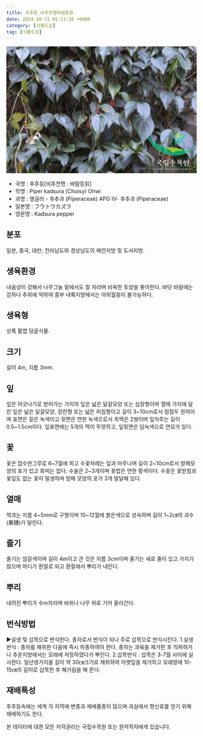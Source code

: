 ```yaml
---
title: 후추등_비추천명바람등칡
date: 2024-10-31 05:11:20 +0800
category: [식물도감]
tag: [식물도감]
---
```




![후추등[비추천명 : 바람등칡]](/assets/img/fileUpload/plants/basic/Piperaceae/Piper/6442/1_th2.JPG)
- 국명 : 후추등[비추천명 : 바람등칡]
- 학명 : Piper kadsura (Choisy) Ohwi
- 과명 : 앵글러 - 후추과 (Piperaceae) APG Ⅳ- 후추과 (Piperaceae)
- 일본명 : フウトウカズラ
- 영문명 : Kadsura pepper


## 분포
일본, 중국, 대만; 전라남도와 경상남도의 해안지방 및 도서지방.
## 생육환경
내음성이 강해서 나무그늘 밑에서도 잘 자라며 비옥한 토양을 좋아한다. 바닷 바람에는 강하나 추위에 약하여 중부 내륙지방에서는 야외월동이 불가능하다.
## 생육형
상록 활엽 덩굴식물.
## 크기
길이 4m, 지름 3mm.
## 잎
잎은 어긋나기로 벋어가는 가지의 잎은 넓은 달걀모양 또는 심장형이며 열매 가지에 달린 잎은 넓은 달걀모양, 장란형 또는 넓은 피침형이고 길이 3~10cm로서 점첨두 원저이며 표면은 짙은 녹색이고 뒷면은 연한 녹색으로서 측맥은 2쌍이며 잎자루는 길이 0.5~1.5cm이다. 잎표면에는 5개의 맥이 뚜렷하고, 잎뒷면은 담녹색으로 연모가 있다.
## 꽃
꽃은 암수딴그루로 6~7월에 피고 수꽃차례는 잎과 마주나며 길이 2~10cm로서 방패모양의 포가 있고 화피는 없다. 수술은 2~3개이며 꽃밥은 연한 황색이다. 수꽃은 꽃받침과 꽃잎도 없는 꽃이 밀생하며 방패 모양의 포가 3개 발달해 있다.
## 열매
핵과는 지름 4~5mm로 구형이며 10~12월에 붉은색으로 성숙하며 길이 1~2㎝의 과수(果穗)가 달린다.
## 줄기
줄기는 암갈색이며 길이 4m이고 큰 것은 지름 3cm이며 줄기는 세로 줄이 있고 가지가 많으며 마디가 환절로 되고 환절에서 뿌리가 내린다.

## 뿌리
내려진 뿌리가 수m자라며 바위나 나무 위로 기어 올라간다.
## 번식방법
▶실생 및 삽목으로 번식한다. 종자로서 번식이 되나 주로 삽목으로 번식시킨다.
1.실생번식 : 종자를 채취한 다음에 즉시 파종하여야 한다. 종자는 과육을 제거한 후 직파하거나 추운지방에서는 모래에 저장하였다가 뿌린다.
2.삽목번식 : 삽목은 3-7월 사이에 실시한다. 일년생가지를 길이 약 30㎝크기로 채취하여 아랫잎을 제거하고 모래땅에 10-15㎝의 길이로 삽목한 후 해가림을 해 준다.
## 재배특성
후추등속에는 세계 각 지역에 변종과 재배품종이 많으며 과실에서 향신료를 얻기 위해 재배하기도 한다.






본 데이터에 대한 모든 저작권리는 국립수목원 또는 원저작자에게 있습니다.
